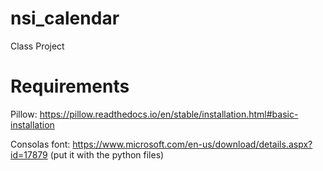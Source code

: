 # nsi_calendar
Class Project

# Requirements
Pillow: https://pillow.readthedocs.io/en/stable/installation.html#basic-installation

Consolas font: https://www.microsoft.com/en-us/download/details.aspx?id=17879 (put it with the python files)
